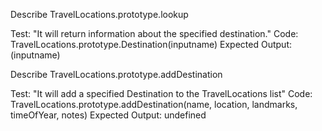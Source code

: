 Describe TravelLocations.prototype.lookup

Test: "It will return information about the specified destination."
Code: TravelLocations.prototype.Destination(inputname)
Expected Output:(inputname)


Describe TravelLocations.prototype.addDestination

Test: "It will add a specified Destination to the TravelLocations list"
Code: TravelLocations.prototype.addDestination(name, location, landmarks, timeOfYear, notes)
Expected Output: undefined
